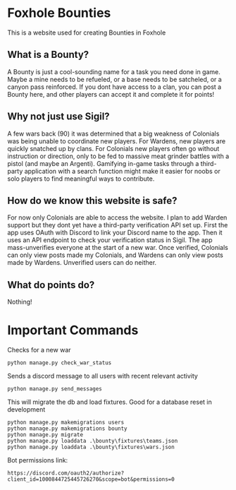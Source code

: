 
# Foxhole Bounties

This is a website used for creating Bounties in Foxhole

## What is a Bounty?

A Bounty is just a cool-sounding name for a task you need done in game. Maybe a mine needs to be refueled, or a base needs to be satcheled, or a canyon pass reinforced. If you dont have access to a clan, you can post a Bounty here, and other players can accept it and complete it for points!

## Why not just use Sigil?

A few wars back (90) it was determined that a big weakness of Colonials was being unable to coordinate new players. For Wardens, new players are quickly snatched up by clans. For Colonials new players often go without instruction or direction, only to be fed to massive meat grinder battles with a pistol (and maybe an Argenti). Gamifying in-game tasks through a third-party application with a search function might make it easier for noobs or solo players to find meaningful ways to contribute.

## How do we know this website is safe?

For now only Colonials are able to access the website. I plan to add Warden support but they dont yet have a third-party verification API set up. First the app uses OAuth with Discord to link your Discord name to the app. Then it uses an API endpoint to check your verification status in Sigil. The app mass-unverifies everyone at the start of a new war. Once verified, Colonials can only view posts made my Colonials, and Wardens can only view posts made by Wardens. Unverified users can do neither.

## What do points do?

Nothing!

# Important Commands

Checks for a new war  

    python manage.py check_war_status

Sends a discord message to all users with recent relevant activity

    python manage.py send_messages

This will migrate the db and load fixtures. Good for a database reset in development  

    python manage.py makemigrations users  
    python manage.py makemigrations bounty  
    python manage.py migrate  
    python manage.py loaddata .\bounty\fixtures\teams.json  
    python manage.py loaddata .\bounty\fixtures\wars.json  

Bot permissions link: 

    https://discord.com/oauth2/authorize?client_id=1000844725445726270&scope=bot&permissions=0